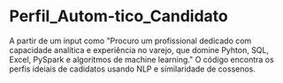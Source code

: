 # Perfil_Autom-tico_Candidato
A partir de um input como "Procuro um profissional dedicado com capacidade analítica e experiência no varejo, que domine Pyhton, SQL, Excel, PySpark e algoritmos de machine learning." O código encontra os perfis ideiais de cadidatos usando NLP e similaridade de cossenos.
